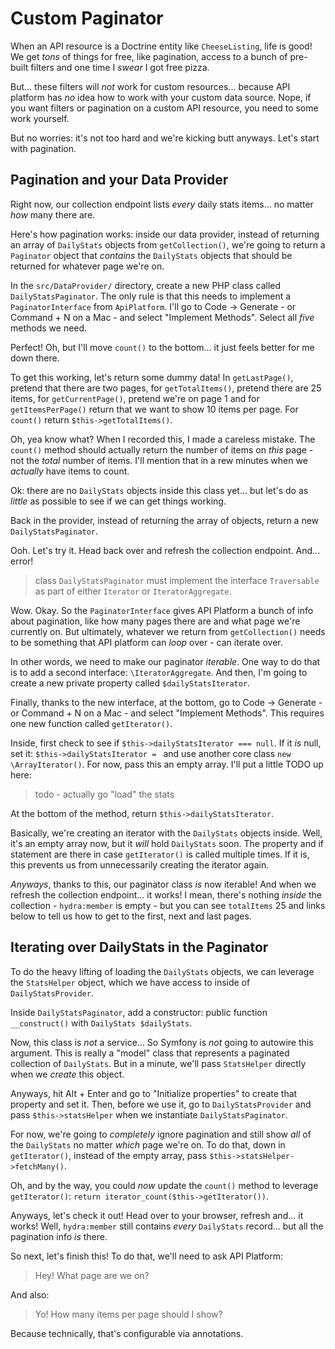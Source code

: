 # Custom Paginator

When an API resource is a Doctrine entity like `CheeseListing`, life is good!
We get *tons* of things for free, like pagination, access to a bunch of pre-built
filters and one time I *swear* I got free pizza.

But... these filters will *not* work for custom resources... because API platform
has *no* idea how to work with your custom data source. Nope, if you want filters
or pagination on a custom API resource, you need to some work yourself.

But no worries: it's not too hard and we're kicking butt anyways. Let's start with
pagination.

## Pagination and your Data Provider

Right now, our collection endpoint lists *every* daily stats items... no matter
*how* many there are.

Here's how pagination works: inside our data provider, instead of returning
an array of `DailyStats` objects from `getCollection()`, we're going to return a
`Paginator` object that *contains* the `DailyStats` objects that should be returned
for whatever page we're on.

In the `src/DataProvider/` directory, create a new PHP class called
`DailyStatsPaginator`. The only rule is that this needs to implement a
`PaginatorInterface` from `ApiPlatform`. I'll go to Code -> Generate - or
Command + N on a Mac - and select "Implement Methods". Select all
*five* methods we need.

Perfect! Oh, but I'll move `count()` to the bottom... it just feels better for me
down there.

To get this working, let's return some dummy data! In `getLastPage()`, pretend
that there are two pages, for `getTotalItems()`, pretend there are 25 items, for
`getCurrentPage()`, pretend we're on page 1 and for `getItemsPerPage()` return that
we want to show 10 items per page. For `count()` return `$this->getTotalItems()`.

Oh, yea know what? When I recorded this, I made a careless mistake. The `count()`
method should actually return the number of items on *this* page - not the *total*
number of items. I'll mention that in a rew minutes when we *actually* have items
to count.

Ok: there are no `DailyStats` objects inside this class yet... but let's
do as *little* as possible to see if we can get things working.

Back in the provider, instead of returning the array of objects, return a new
`DailyStatsPaginator`.

Ooh. Let's try it. Head back over and refresh the collection endpoint. And...
error!

> class `DailyStatsPaginator` must implement the interface `Traversable` as part
> of either `Iterator` or `IteratorAggregate`.

Wow. Okay. So the `PaginatorInterface` gives API Platform a bunch of info
about pagination, like how many pages there are and what page we're currently on.
But ultimately, whatever we return from `getCollection()` needs to be something
that API platform can *loop* over - can iterate over.

In other words, we need to make our paginator *iterable*. One way to do that is
to add a second interface: `\IteratorAggregate`. And then, I'm going to create a
new private property called `$dailyStatsIterator`.

Finally, thanks to the new interface, at the bottom, go to Code -> Generate - or
Command + N on a Mac - and select "Implement Methods". This requires one new function
called `getIterator()`.

Inside, first check to see if `$this->dailyStatsIterator === null`. If it *is*
null, set it: `$this->dailyStatsIterator = ` and use another core class
`new \ArrayIterator()`. For now, pass this an empty array. I'll put a little
TODO up here:

> todo - actually go "load" the stats

At the bottom of the method, return `$this->dailyStatsIterator`.

Basically, we're creating an iterator with the `DailyStats` objects inside. Well,
it's an empty array now, but it *will* hold `DailyStats` soon. The property
and if statement are there in case `getIterator()` is called multiple times. If
it is, this prevents us from unnecessarily creating the iterator again.

*Anyways*, thanks to this, our paginator class *is* now iterable! And when we
refresh the collection endpoint... it works! I mean, there's nothing *inside*
the collection - `hydra:member` is empty - but you can see `totalItems` 25 and
links below to tell us how to get to the first, next and last pages.

## Iterating over DailyStats in the Paginator

To do the heavy lifting of loading the `DailyStats` objects, we can leverage the
`StatsHelper` object, which we have access to inside of `DailyStatsProvider`.

Inside `DailyStatsPaginator`, add a constructor: public function `__construct()`
with `DailyStats $dailyStats`.

Now, this class is *not* a service... So Symfony is *not* going to autowire this
argument. This is really a "model" class that represents a paginated collection
of `DailyStats`. But in a minute, we'll pass `StatsHelper` directly when we *create*
this object.

Anyways, hit Alt + Enter and go to "Initialize properties" to create that property
and set it. Then, before we use it, go to `DailyStatsProvider` and pass
`$this->statsHelper` when we instantiate `DailyStatsPaginator`.

For now, we're going to *completely* ignore pagination and still show *all*
of the `DailyStats` no matter *which* page we're on. To do that, down in
`getIterator()`, instead of the empty array, pass `$this->statsHelper->fetchMany()`.

Oh, and by the way, you could *now* update the `count()` method to leverage
`getIterator()`: `return iterator_count($this->getIterator())`.

Anyways, let's check it out! Head over to your browser, refresh and... it works!
Well, `hydra:member` still contains *every* `DailyStats` record... but all the
pagination info *is* there.

So next, let's finish this! To do that, we'll need to ask API Platform:

> Hey! What page are we on?

And also:

> Yo! How many items per page should I show?

Because technically, that's configurable via annotations.
